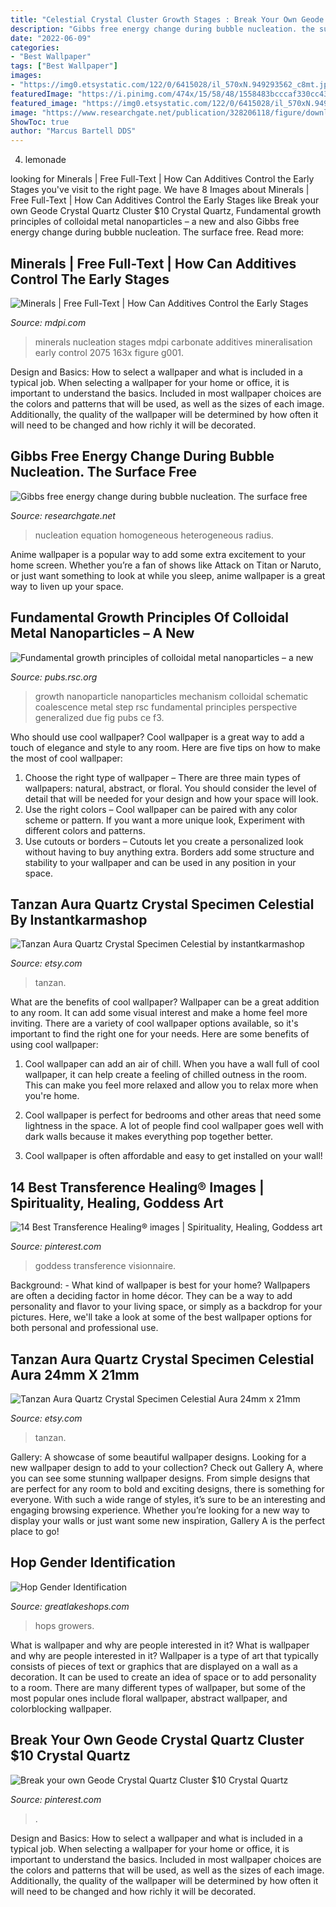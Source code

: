 ```yaml
---
title: "Celestial Crystal Cluster Growth Stages : Break Your Own Geode Crystal Quartz Cluster $10 Crystal Quartz"
description: "Gibbs free energy change during bubble nucleation. the surface free"
date: "2022-06-09"
categories:
- "Best Wallpaper"
tags: ["Best Wallpaper"]
images:
- "https://img0.etsystatic.com/122/0/6415028/il_570xN.949293562_c8mt.jpg"
featuredImage: "https://i.pinimg.com/474x/15/58/48/1558483bcccaf330cc4391173d7ce1bf.jpg"
featured_image: "https://img0.etsystatic.com/122/0/6415028/il_570xN.949293562_c8mt.jpg"
image: "https://www.researchgate.net/publication/328206118/figure/download/fig2/AS:680390310256640@1539229099122/Gibbs-free-energy-change-during-bubble-nucleation-The-surface-free-energy-G-sur-f.jpg?_sg=t0We_ai8N6NzQU-b-sB7O6coPMA_nNbyl8f6EDloLbGZrRn3ICX5XfmBnoZy4_skYG1C52m5Tjs"
ShowToc: true
author: "Marcus Bartell DDS"
---
```



4. lemonade 

	

		
looking for Minerals | Free Full-Text | How Can Additives Control the Early Stages you've visit to the right page. We have 8 Images about Minerals | Free Full-Text | How Can Additives Control the Early Stages like Break your own Geode Crystal Quartz Cluster $10 Crystal Quartz, Fundamental growth principles of colloidal metal nanoparticles – a new and also Gibbs free energy change during bubble nucleation. The surface free. Read more:
		
    
## Minerals | Free Full-Text | How Can Additives Control The Early Stages

<img loading=lazy src="https://www.mdpi.com/minerals/minerals-08-00179/article_deploy/html/images/minerals-08-00179-g001.png" onerror="this.onerror=null;this.src='https://tse1.mm.bing.net/th?id=OIP.jS6uB2a09b44zrJ1mYhshwHaFG&amp;pid=15.1';" alt="Minerals | Free Full-Text | How Can Additives Control the Early Stages">

_Source: mdpi.com_

>minerals nucleation stages mdpi carbonate additives mineralisation early control 2075 163x figure g001. 

	

Design and Basics: How to select a wallpaper and what is included in a typical job.
When selecting a wallpaper for your home or office, it is important to understand the basics. Included in most wallpaper choices are the colors and patterns that will be used, as well as the sizes of each image. Additionally, the quality of the wallpaper will be determined by how often it will need to be changed and how richly it will be decorated.

    
## Gibbs Free Energy Change During Bubble Nucleation. The Surface Free

<img loading=lazy src="https://www.researchgate.net/publication/328206118/figure/download/fig2/AS:680390310256640@1539229099122/Gibbs-free-energy-change-during-bubble-nucleation-The-surface-free-energy-G-sur-f.jpg?_sg=t0We_ai8N6NzQU-b-sB7O6coPMA_nNbyl8f6EDloLbGZrRn3ICX5XfmBnoZy4_skYG1C52m5Tjs" onerror="this.onerror=null;this.src='https://tse3.mm.bing.net/th?id=OIP.6F_QUxsCyH_Tl099M4BvOAHaGo&amp;pid=15.1';" alt="Gibbs free energy change during bubble nucleation. The surface free">

_Source: researchgate.net_

>nucleation equation homogeneous heterogeneous radius. 

	

Anime wallpaper is a popular way to add some extra excitement to your home screen. Whether you’re a fan of shows like Attack on Titan or Naruto, or just want something to look at while you sleep, anime wallpaper is a great way to liven up your space.

    
## Fundamental Growth Principles Of Colloidal Metal Nanoparticles – A New

<img loading=lazy src="https://pubs.rsc.org/services/images/RSCpubs.ePlatform.Service.FreeContent.ImageService.svc/ImageService/Articleimage/2015/CE/c5ce01014d/c5ce01014d-f3_hi-res.gif" onerror="this.onerror=null;this.src='https://tse2.mm.bing.net/th?id=OIP.VxGtJ7hhrxVg1bm05B9FFQHaCI&amp;pid=15.1';" alt="Fundamental growth principles of colloidal metal nanoparticles – a new">

_Source: pubs.rsc.org_

>growth nanoparticle nanoparticles mechanism colloidal schematic coalescence metal step rsc fundamental principles perspective generalized due fig pubs ce f3. 

	

Who should use cool wallpaper?
Cool wallpaper is a great way to add a touch of elegance and style to any room. Here are five tips on how to make the most of cool wallpaper: 
1) Choose the right type of wallpaper – There are three main types of wallpapers: natural, abstract, or floral. You should consider the level of detail that will be needed for your design and how your space will look. 
2) Use the right colors – Cool wallpaper can be paired with any color scheme or pattern. If you want a more unique look, Experiment with different colors and patterns. 
3) Use cutouts or borders – Cutouts let you create a personalized look without having to buy anything extra. Borders add some structure and stability to your wallpaper and can be used in any position in your space.

    
## Tanzan Aura Quartz Crystal Specimen Celestial By Instantkarmashop

<img loading=lazy src="https://img0.etsystatic.com/122/0/6415028/il_570xN.949293562_c8mt.jpg" onerror="this.onerror=null;this.src='https://tse4.mm.bing.net/th?id=OIP.IZAO5u8Sqkdx4F84jcUUDQHaFj&amp;pid=15.1';" alt="Tanzan Aura Quartz Crystal Specimen Celestial by instantkarmashop">

_Source: etsy.com_

>tanzan. 

	

What are the benefits of cool wallpaper?
Wallpaper can be a great addition to any room. It can add some visual interest and make a home feel more inviting. There are a variety of cool wallpaper options available, so it's important to find the right one for your needs. Here are some benefits of using cool wallpaper: 
1. Cool wallpaper can add an air of chill. When you have a wall full of cool wallpaper, it can help create a feeling of chilled outness in the room. This can make you feel more relaxed and allow you to relax more when you're home. 

2. Cool wallpaper is perfect for bedrooms and other areas that need some lightness in the space. A lot of people find cool wallpaper goes well with dark walls because it makes everything pop together better. 

3. Cool wallpaper is often affordable and easy to get installed on your wall!

    
## 14 Best Transference Healing® Images | Spirituality, Healing, Goddess Art

<img loading=lazy src="https://i.pinimg.com/474x/15/58/48/1558483bcccaf330cc4391173d7ce1bf.jpg" onerror="this.onerror=null;this.src='https://tse1.mm.bing.net/th?id=OIP.beUGvB9NY9ZWLpzJygHM0QAAAA&amp;pid=15.1';" alt="14 Best Transference Healing® images | Spirituality, Healing, Goddess art">

_Source: pinterest.com_

>goddess transference visionnaire. 

	

Background: - What kind of wallpaper is best for your home?
Wallpapers are often a deciding factor in home décor. They can be a way to add personality and flavor to your living space, or simply as a backdrop for your pictures. Here, we'll take a look at some of the best wallpaper options for both personal and professional use.

    
## Tanzan Aura Quartz Crystal Specimen Celestial Aura 24mm X 21mm

<img loading=lazy src="https://img1.etsystatic.com/128/0/6415028/il_fullxfull.1095226775_actc.jpg" onerror="this.onerror=null;this.src='https://tse3.mm.bing.net/th?id=OIP.f3ig6cLBGs4pkfpd0OS2bwHaFj&amp;pid=15.1';" alt="Tanzan Aura Quartz Crystal Specimen Celestial Aura 24mm x 21mm">

_Source: etsy.com_

>tanzan. 

	

Gallery: A showcase of some beautiful wallpaper designs.
Looking for a new wallpaper design to add to your collection? Check out Gallery A, where you can see some stunning wallpaper designs. From simple designs that are perfect for any room to bold and exciting designs, there is something for everyone. With such a wide range of styles, it’s sure to be an interesting and engaging browsing experience. Whether you’re looking for a new way to display your walls or just want some new inspiration, Gallery A is the perfect place to go!





	
	
    
## Hop Gender Identification

<img loading=lazy src="http://www.greatlakeshops.com/uploads/1/0/5/9/10597916/291767326_orig.jpg?292" onerror="this.onerror=null;this.src='https://tse4.mm.bing.net/th?id=OIP.hnp1ikFxmUhLoNPjkxVl0QHaE6&amp;pid=15.1';" alt="Hop Gender Identification">

_Source: greatlakeshops.com_

>hops growers. 

	

What is wallpaper and why are people interested in it?
What is wallpaper and why are people interested in it?
Wallpaper is a type of art that typically consists of pieces of text or graphics that are displayed on a wall as a decoration. It can be used to create an idea of space or to add personality to a room. There are many different types of wallpaper, but some of the most popular ones include floral wallpaper, abstract wallpaper, and colorblocking wallpaper.

    
## Break Your Own Geode Crystal Quartz Cluster $10 Crystal Quartz

<img loading=lazy src="https://i.pinimg.com/originals/f3/14/d8/f314d857647790d115b96996fe244451.jpg" onerror="this.onerror=null;this.src='https://tse2.mm.bing.net/th?id=OIP.sqSJillg4ijgF9WHFe6-EwHaE9&amp;pid=15.1';" alt="Break your own Geode Crystal Quartz Cluster $10 Crystal Quartz">

_Source: pinterest.com_

>. 

	

Design and Basics: How to select a wallpaper and what is included in a typical job.
When selecting a wallpaper for your home or office, it is important to understand the basics. Included in most wallpaper choices are the colors and patterns that will be used, as well as the sizes of each image. Additionally, the quality of the wallpaper will be determined by how often it will need to be changed and how richly it will be decorated.

